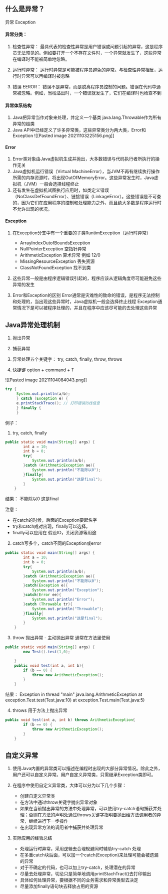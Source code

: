 ## 什么是异常？
异常 Exception

#### 异常分类：
1. 检查性异常：
最具代表的检查性异常是用户错误或问题引起的异常，这是程序员无法预见的。例如要打开一个不存在文件时，一个异常就发生了，这些异常在编译时不能被简单地忽略。

2. 运行时异常：
运行时异常是可能被程序员避免的异常。与检查性异常相反，运行时异常可以再编译时被忽略

3. 错误 EEROR：
错误不是异常，而是脱离程序员控制的问题。错误在代码中通常被忽略。例如，当栈溢出时，一个错误就发生了，它们在编译时也检查不到

#### 异常体系结构
1. Java把异常当作对象来处理，并定义一个基类 java.lang.Throwable作为所有异常的超类
2. Java API中已经定义了许多异常类，这些异常类分为两大类，Error和Exception
![[Pasted image 20211103225156.png]]


#### Error
1. Error类对象由Java虚拟机生成并抛出，大多数错误与代码执行者所执行的操作无关
2. Java虚拟机运行错误（Virtual MachineError），当JVM不再有继续执行操作所需的内存资源时，将出现OutOfMemoryError。这些异常发生时，Java虚拟机（JVM）一般会选择线程终止
3. 还有发生在虚拟机试图执行应用时，如类定义错误（NoClassDefFoundError）、链接错误（LinkageError）。这些错误是不可查的，因为它们在应用程序的控制和处理能力之外，而且绝大多数是程序运行时不允许出现的状况。

#### Exception
1. 在Exception分支中有一个重要的子类RuntimException（运行时异常）
	- ArrayIndexOutofBoundsException
	- NullPointerException 空指针异常
	- ArithmeticException 算术异常 例如 12/0
	- MissingResourceException 丢失资源
	- ClassNotFoundException 找不到类

2. 这些异常一般是由程序逻辑错误引起的，程序应该从逻辑角度尽可能避免这些异常的发生

3. Error和Exception的区别
Error通常是灾难性的致命的错误，是程序无法控制和处理的，当出现这些异常时，Java虚拟机一般会选择终止线程
Exception通常情况下是可以被程序处理的，并且在程序中应该尽可能的去处理这些异常


## Java异常处理机制
1. 抛出异常
2. 捕获异常

3. 异常处理五个关键字：
	try, catch, finally, throw, throws
	
4. 快捷键
option + command + T

![[Pasted image 20211104084043.png]]
```java
try {
     System.out.println(a/b);
     } catch (Exception e) {
     e.printStackTrace(); // 打印错误的栈信息
     } finally {
     }
```

例子：
1. try, catch, finally
```java
public static void main(String[] args) {
        int a = 10;
        int b = 0;
        try{
            System.out.println(a/b);
        }catch (ArithmeticException ae){
            System.out.println("不能除以0");
        }finally{
            System.out.println("这是final");
        }
    }
```
结果：
不能除以0
这是final

注意：
- 在catch的时候，后面的Exception要起名字
- try和catch成对出现，finally可以选择。
- finally可以应用在 假设IO，关闭资源等用途

2. catch写多个，catch不同的Exception或error
```java
public static void main(String[] args) {
        int a = 10;
        int b = 0;
        try{
            System.out.println(a/b);
        }catch (ArithmeticException ae){
            System.out.println("不能除以0");
        }catch(Exception e){
            System.out.println("Exception");
        }catch(Error ee){
            System.out.println("Error");
        }catch (Throwable tr){
            System.out.println("Throwable");
        }finally{
            System.out.println("这是final");
        }
    }
```

3. throw 抛出异常 - 主动抛出异常
通常在方法里使用
```java
public static void main(String[] args) {
        new Test().test(1,0);

    }
    public void test(int a, int b){
        if (b == 0) {
            throw new ArithmeticException();
        }
    }
```
结果：
Exception in thread "main" java.lang.ArithmeticException
	at exception.Test.test(Test.java:10)
	at exception.Test.main(Test.java:5)
	

4. throws 用于方法上抛出异常
```java
public void test(int a, int b) throws ArithmeticException{
        if (b == 0) {
            throw new ArithmeticException();
        }
    }
```


## 自定义异常
1. 使用Java内置的异常类可以描述在编程时出现的大部分异常情况。除此之外，用户还可以自定义异常。用户自定义异常类，只需继承Exception类即可。

2. 在程序中使用自定义异常类，大体可以分为以下几个步骤：
	- 创建自定义异常类
	- 在方法中通过throw关键字抛出异常对象
	- 如果在当前抛出异常的方法中处理异常，可以使用try-catch语句捕获并处理；否则在方法的声明处通过throws关键字指明要抛出给方法调用者的异常，继续进行下一步操作
	- 在出现异常方法的调用者中捕获并处理异常

3. 实际应用的经验总结
	- 处理运行时异常，采用逻辑去合理规避同时辅助try-catch 处理
	- 在多重catch块后面，可以加一个catch(Exception)来处理可能会被遗漏的异常
	- 对于不确定的代码，也可以加上try-catch，处理潜在的异常
	- 尽量去处理异常，切忌只是简单地调用printStachTract()去打印输出
	- 具体如何处理异常，要根据不同的业务需求和异常类型去决定
	- 尽量添加finally语句块去释放占用的资源
